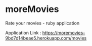 # moreMovies

Rate your movies - ruby application

Application Link : https://moremovies-9bd7d14beae5.herokuapp.com/movies
